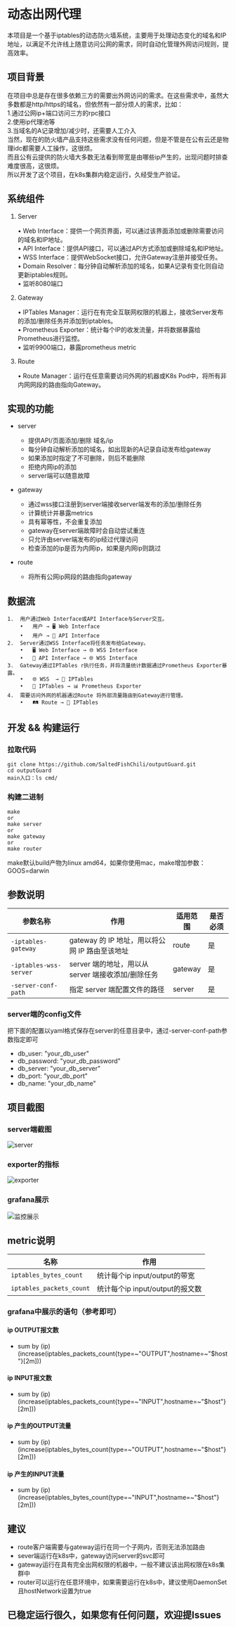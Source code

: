 # 动态出网代理

本项目是一个基于iptables的动态防火墙系统，主要用于处理动态变化的域名和IP地址，以满足不允许线上随意访问公网的需求，同时自动化管理外网访问规则，提高效率。
## 项目背景
在项目中总是存在很多依赖三方的需要出外网访问的需求。在这些需求中，虽然大多数都是http/https的域名，但依然有一部分烦人的需求，比如：<br>
1.通过公网ip+端口访问三方的rpc接口<br>
2.使用ip代理池等<br>
3.当域名的A记录增加/减少时，还需要人工介入<br>
当然，现在的防火墙产品支持这些需求没有任何问题，但是不管是在公有云还是物理idc都需要人工操作，这很烦。<br>
而且公有云提供的防火墙大多数无法看到带宽是由哪些ip产生的，出现问题时排查难度很高，这很烦。<br>
所以开发了这个项目，在k8s集群内稳定运行，久经受生产验证。

## 系统组件

1. Server

	•	Web Interface：提供一个网页界面，可以通过该界面添加或删除需要访问的域名和IP地址。<br>
	•	API Interface：提供API接口，可以通过API方式添加或删除域名和IP地址。<br>
	•	WSS Interface：提供WebSocket接口，允许Gateway注册并接受任务。<br>
	•	Domain Resolver：每分钟自动解析添加的域名，如果A记录有变化则自动更新iptables规则。<br>
	•	监听8080端口 <br>

2. Gateway

	•	IPTables Manager：运行在有完全互联网权限的机器上，接收Server发布的添加/删除任务并添加到iptables。<br>
	•	Prometheus Exporter：统计每个IP的收发流量，并将数据暴露给Prometheus进行监控。<br>
	•   监听9900端口，暴露prometheus metric <br>

3. Route

	•	Route Manager：运行在任意需要访问外网的机器或K8s Pod中，将所有非内网网段的路由指向Gateway。<br>

## 实现的功能
 - server
   - 提供API/页面添加/删除 域名/ip
   - 每分钟自动解析添加的域名，如出现新的A记录自动发布给gateway
   - 如果添加时指定了不可删除，则后不能删除
   - 拒绝内网ip的添加
   - server端可以随意故障
 - gateway
   - 通过wss接口注册到server端接收server端发布的添加/删除任务
   - 计算统计并暴露metrics
   - 具有幂等性，不会重复添加
   - gateway在server端故障时会自动尝试重连
   - 只允许由server端发布的ip经过代理访问
   - 检查添加的ip是否为内网ip，如果是内网ip则跳过

 - route
   - 将所有公网ip网段的路由指向gateway


## 数据流

	1.	用户通过Web Interface或API Interface与Server交互。
        •	用户 → 🖥️ Web Interface
        •	用户 → 🔗 API Interface
	2.	Server通过WSS Interface将任务发布给Gateway。
        •	🖥️ Web Interface → 🌐 WSS Interface
        •	🔗 API Interface → 🌐 WSS Interface
	3.	Gateway通过IPTables r执行任务，并将流量统计数据通过Prometheus Exporter暴露。
        •	🌐 WSS  → 🚦 IPTables
        •	🚦 IPTables → 📊 Prometheus Exporter
	4.	需要访问外网的机器通过Route 将外部流量路由到Gateway进行管理。
        •	🛤️ Route → 🚦 IPTables


## 开发 && 构建运行
### 拉取代码
``` shell
git clone https://github.com/SaltedFishChili/outputGuard.git
cd outputGuard
main入口：ls cmd/
```
### 构建二进制
```shell
make
or
make server
or
make gateway
or
make router
```
make默认build产物为linux amd64，如果你使用mac，make增加参数：GOOS=darwin

## 参数说明

| 参数名称               | 作用                                           | 适用范围 | 是否必须 |
|------------------------|------------------------------------------------|----------|----------|
| `-iptables-gateway`    | gateway 的 IP 地址，用以将公网 IP 路由至该地址  | route    | 是       |
| `-iptables-wss-server` | server 端的地址，用以从 server 端接收添加/删除任务 | gateway  | 是       |
| `-server-conf-path`    | 指定 server 端配置文件的路径                    | server   | 是       |

### server端的config文件
把下面的配置以yaml格式保存在server的任意目录中，通过-server-conf-path参数指定即可
- db_user: "your_db_user"
- db_password: "your_db_password"
- db_server: "your_db_server"
- db_port: "your_db_port"
- db_name: "your_db_name"

## 项目截图
### server端截图
![server](server.png)


### exporter的指标
![exporter](exporter.png)


### grafana展示
![监控展示](grafana.png)


## metric说明
| 名称                   | 作用                             |
|------------------------|---------------------------------|
| `iptables_bytes_count`    | 统计每个ip input/output的带宽  |
| `iptables_packets_count` | 统计每个ip input/output的报文数 |

### grafana中展示的语句（参考即可）
#### ip OUTPUT报文数
- sum by (ip) (increase(iptables_packets_count{type=~"OUTPUT",hostname=~"$host"}[2m]))
#### ip INPUT报文数
- sum by (ip) (increase(iptables_packets_count{type=~"INPUT",hostname=~"$host"}[2m]))
#### ip 产生的OUTPUT流量
- sum by (ip) (increase(iptables_bytes_count{type=~"OUTPUT",hostname=~"$host"}[2m]))
#### ip 产生的INPUT流量
- sum by (ip) (increase(iptables_bytes_count{type=~"INPUT",hostname=~"$host"}[2m]))


## 建议
- route客户端需要与gateway运行在同一个子网内，否则无法添加路由
- sever端运行在k8s中，gateway访问server的svc即可
- gateway运行在具有完全出网权限的机器中，一般不建议该出网权限在k8s集群中
- router可以运行在任意环境中，如果需要运行在k8s中，建议使用DaemonSet且hostNetwork设置为true

## 已稳定运行很久，如果您有任何问题，欢迎提Issues